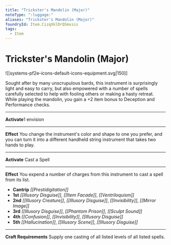 ```yaml
---
title: "Trickster's Mandolin (Major)"
noteType: ":luggage:"
aliases: "Trickster's Mandolin (Major)"
foundryId: Item.CizqXklDrQSmxsis
tags:
  - Item
---
```


# Trickster's Mandolin (Major)
![[systems-pf2e-icons-default-icons-equipment.svg|150]]

Sought after by many unscrupulous bards, this instrument is surprisingly light and easy to carry, but also empowered with a number of spells carefully selected to help with fooling others or making a hasty retreat. While playing the mandolin, you gain a +2 item bonus to Deception and Performance checks.

* * *

**Activate**1 envision

* * *

**Effect** You change the instrument's color and shape to one you prefer, and you can turn it into a different handheld string instrument that takes two hands to play.

* * *

**Activate** Cast a Spell

* * *

**Effect** You expend a number of charges from this instrument to cast a spell from its list.

*   **Cantrip** _[[Prestidigitation]]_
*   **1st** _[[Illusory Disguise]]_, _[[Item Facade]]_, _[[Ventriloquism]]_
*   **2nd** _[[Illusory Creature]]_, _[[Illusory Disguise]]_, _[[Invisibility]]_, _[[Mirror Image]]_
*   **3rd** _[[Illusory Disguise]]_, _[[Phantom Prison]]_, _[[Sculpt Sound]]_
*   **4th** _[[Confusion]]_, _[[Invisibility]]_, _[[Illusory Disguise]]_
*   **5th** _[[Hallucination]]_, _[[Illusory Scene]]_, _[[Illusory Disguise]]_

* * *

**Craft Requirements** Supply one casting of all listed levels of all listed spells.
